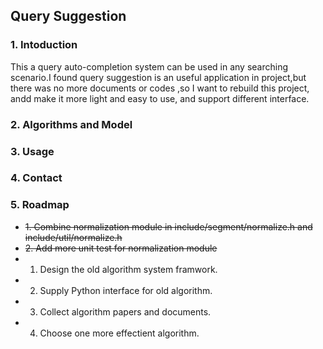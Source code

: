 ## Query Suggestion
### 1. Intoduction
This a query auto-completion system can be used in any searching scenario.I found query suggestion is an useful application in project,but there was 
no more documents or codes ,so I want to rebuild this project, andd make it more light and easy to use, and support different interface.

### 2. Algorithms and Model

### 3. Usage

### 4. Contact

### 5. Roadmap
- ~~1. Combine normalization module in include/segment/normalize.h and include/util/normalize.h~~
- ~~2. Add more unit test for normalization module~~
- 1. Design the old algorithm system framwork.
- 2. Supply Python interface for old algorithm.
- 3. Collect algorithm papers and documents.
- 4. Choose one more effectient algorithm.

